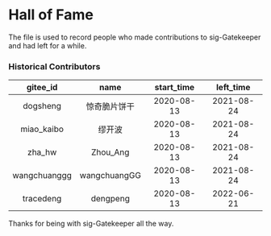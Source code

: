 # Hall of Fame

The file is used to record people who made contributions to sig-Gatekeeper and had left for a while.

### Historical Contributors
| gitee_id | name | start_time | left_time |
| :---: | :---: | :---: | :---: |
| dogsheng | 惊奇脆片饼干 | 2020-08-13 | 2021-08-24 |
| miao_kaibo | 缪开波 | 2020-08-13 | 2021-08-24 |
| zha_hw | Zhou_Ang | 2020-08-13 | 2021-08-24 |
| wangchuanggg | wangchuangGG | 2020-08-13 | 2021-08-24 |
| tracedeng | dengpeng | 2020-08-13 | 2022-06-21 |

Thanks for being with sig-Gatekeeper all the way.

